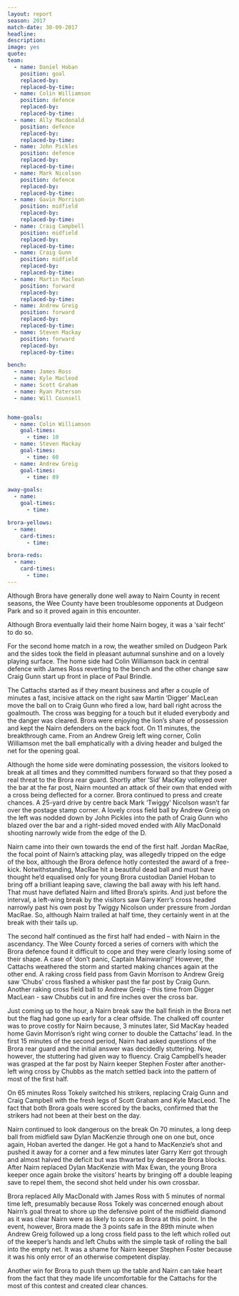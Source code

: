 ```yaml
---
layout: report
season: 2017
match-date: 30-09-2017
headline:
description:
image: yes
quote:
team:
  - name: Daniel Hoban
    position: goal
    replaced-by:
    replaced-by-time:
  - name: Colin Williamson
    position: defence
    replaced-by:
    replaced-by-time:
  - name: Ally Macdonald
    position: defence
    replaced-by:
    replaced-by-time:
  - name: John Pickles
    position: defence
    replaced-by:
    replaced-by-time:
  - name: Mark Nicolson
    position: defence
    replaced-by:
    replaced-by-time:
  - name: Gavin Morrison
    position: midfield
    replaced-by:
    replaced-by-time:
  - name: Craig Campbell
    position: midfield
    replaced-by:
    replaced-by-time:
  - name: Craig Gunn
    position: midfield
    replaced-by:
    replaced-by-time:
  - name: Martin Maclean
    position: forward
    replaced-by:
    replaced-by-time:
  - name: Andrew Greig
    position: forward
    replaced-by:
    replaced-by-time:
  - name: Steven Mackay
    position: forward
    replaced-by:
    replaced-by-time:

bench:
  - name: James Ross
  - name: Kyle Macleod
  - name: Scott Graham
  - name: Ryan Paterson
  - name: Will Counsell


home-goals:
  - name: Colin Williamson
    goal-times:
      - time: 10
  - name: Steven Mackay
    goal-times:
      - time: 60
  - name: Andrew Greig
    goal-times:
      - time: 89

away-goals:
  - name:
    goal-times:
      - time:

brora-yellows:
  - name:
    card-times:
      - time:

brora-reds:
  - name:
    card-times:
      - time:
---
```

Although Brora have generally done well away to Nairn County in recent seasons, the Wee County have been troublesome opponents at Dudgeon Park and so it proved again in this encounter.

Although Brora eventually laid their home Nairn bogey, it was a ‘sair fecht’ to do so.

For the second home match in a row, the weather smiled on Dudgeon Park and the sides took the field in pleasant autumnal sunshine and on a lovely playing surface. The home side had Colin Williamson back in central defence with James Ross reverting to the bench and the other change saw Craig Gunn start up front in place of Paul Brindle.

The Cattachs started as if they meant business and after a couple of minutes a fast, incisive attack on the right saw Martin ‘Digger’ MacLean move the ball on to Craig Gunn who fired a low, hard ball right across the goalmouth. The cross was begging for a touch but it eluded everybody and the danger was cleared. Brora were enjoying the lion’s share of possession and kept the Nairn defenders on the back foot. On 11 minutes, the breakthrough came. From an Andrew Greig left wing corner, Colin Williamson met the ball emphatically with a diving header and bulged the net for the opening goal.

Although the home side were dominating possession, the visitors looked to break at all times and they committed numbers forward so that they posed a real threat to the Brora rear guard. Shortly after ‘Sid’ MacKay volleyed over the bar at the far post, Nairn mounted an attack of their own that ended with a cross being deflected for a corner. Brora continued to press and create chances. A 25-yard drive by centre back Mark ‘Twiggy’ Nicolson wasn’t far over the postage stamp corner. A lovely cross field ball by Andrew Greig on the left was nodded down by John Pickles into the path of Craig Gunn who blazed over the bar and a right-sided moved ended with Ally MacDonald shooting narrowly wide from the edge of the D.

Nairn came into their own towards the end of the first half. Jordan MacRae, the focal point of Nairn’s attacking play, was allegedly tripped on the edge of the box, although the Brora defence hotly contested the award of a free-kick. Notwithstanding, MacRae hit a beautiful dead ball and must have thought he’d equalised only for young Brora custodian Daniel Hoban to bring off a brilliant leaping save, clawing the ball away with his left hand. That must have deflated Nairn and lifted Brora’s spirits. And just before the interval, a left-wing break by the visitors saw Gary Kerr’s cross headed narrowly past his own post by Twiggy Nicolson under pressure from Jordan MacRae. So, although Nairn trailed at half time, they certainly went in at the break with their tails up.

The second half continued as the first half had ended – with Nairn in the ascendancy. The Wee County forced a series of corners with which the Brora defence found it difficult to cope and they were clearly losing some of their shape. A case of ‘don’t panic, Captain Mainwaring!’ However, the Cattachs weathered the storm and started making chances again at the other end. A raking cross field pass from Gavin Morrison to Andrew Greig saw ‘Chubs’ cross flashed a whisker past the far post by Craig Gunn. Another raking cross field ball to Andrew Greig – this time from Digger MacLean - saw Chubbs cut in and fire inches over the cross bar.

Just coming up to the hour, a Nairn break saw the ball finish in the Brora net but the flag had gone up early for a clear offside. The chalked off counter was to prove costly for Nairn because, 3 minutes later, Sid MacKay headed home Gavin Morrison’s right wing corner to double the Cattachs’ lead. In the first 15 minutes of the second period, Nairn had asked questions of the Brora rear guard and the initial answer was decidedly stuttering. Now, however, the stuttering had given way to fluency. Craig Campbell’s header was grasped at the far post by Nairn keeper Stephen Foster after another-left wing cross by Chubbs as the match settled back into the pattern of most of the first half.

On 65 minutes Ross Tokely switched his strikers, replacing Craig Gunn and Craig Campbell with the fresh legs of Scott Graham and Kyle MacLeod. The fact that both Brora goals were scored by the backs, confirmed that the strikers had not been at their best on the day.

Nairn continued to look dangerous on the break On 70 minutes, a long deep ball from midfield saw Dylan MacKenzie through one on one but, once again, Hoban averted the danger. He got a hand to MacKenzie’s shot and pushed it away for a corner and a few minutes later Garry Kerr got through and almost halved the deficit but was thwarted by desperate Brora blocks. After Nairn replaced Dylan MacKenzie with Max Ewan, the young Brora keeper once again broke the visitors’ hearts by bringing off a double leaping save to repel them, the second shot held under his own crossbar.

Brora replaced Ally MacDonald with James Ross with 5 minutes of normal time left, presumably because Ross Tokely was concerned enough about Nairn’s goal threat to shore up the defensive point of the midfield diamond as it was clear Nairn were as likely to score as Brora at this point. In the event, however, Brora made the 3 points safe in the 89th minute when Andrew Greig followed up a long cross field pass to the left which rolled out of the keeper’s hands and left Chubs with the simple task of rolling the ball into the empty net. It was a shame for Nairn keeper Stephen Foster because it was his only error of an otherwise competent display.

Another win for Brora to push them up the table and Nairn can take heart from the fact that they made life uncomfortable for the Cattachs for the most of this contest and created clear chances.
